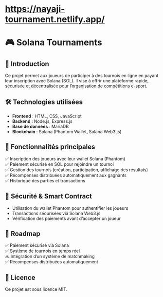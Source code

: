 # https://nayaji-tournament.netlify.app/

# 🎮 Solana Tournaments

## 🚀 Introduction
Ce projet permet aux joueurs de participer à des tournois en ligne en payant leur inscription avec Solana (SOL). Il vise à offrir une plateforme rapide, sécurisée et décentralisée pour l’organisation de compétitions e-sport.

## 🛠️ Technologies utilisées
- **Frontend** : HTML, CSS, JavaScript  
- **Backend** : Node.js, Express.js  
- **Base de données** : MariaDB  
- **Blockchain** : Solana (Phantom Wallet, Solana Web3.js)  

## 🎯 Fonctionnalités principales
✅ Inscription des joueurs avec leur wallet Solana (Phantom)  
✅ Paiement sécurisé en SOL pour rejoindre un tournoi  
✅ Gestion des tournois (création, participation, affichage des résultats)  
✅ Récompenses distribuées automatiquement aux gagnants  
✅ Historique des parties et transactions  

## 🔐 Sécurité & Smart Contract
- Utilisation du wallet Phantom pour authentifier les joueurs  
- Transactions sécurisées via Solana Web3.js  
- Vérification des paiements avant d’accepter un joueur  

## 🚀 Roadmap
✅ Paiement sécurisé via Solana  
✅ Système de tournois en temps réel  
🔜 Intégration d’un système de matchmaking  
✅ Récompenses distribuées automatiquement  

## 📝 Licence
Ce projet est sous licence MIT.
